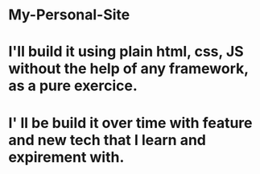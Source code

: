 # My-Personal-Site
# I'll build it using plain html, css, JS without the help of any framework, as a pure exercice.
# I' ll be build it over time with feature and new tech that I learn and expirement with.  
